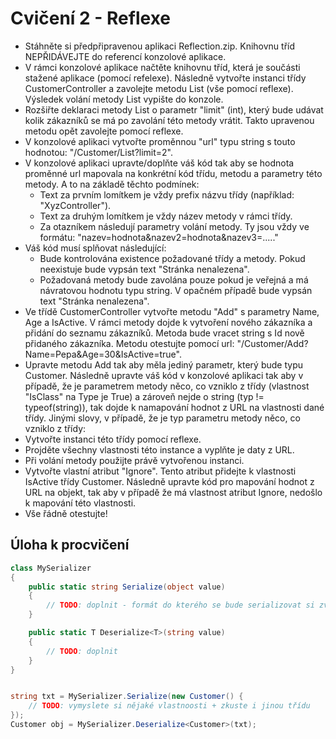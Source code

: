 # Cvičení 2 - Reflexe

- Stáhněte si předpřipravenou aplikaci Reflection.zip. Knihovnu tříd NEPŘIDÁVEJTE do referencí konzolové aplikace.
- V rámci konzolové aplikace načtěte knihovnu tříd, která je součásti stažené aplikace (pomocí refelexe). Následně vytvořte instanci třídy CustomerController a zavolejte metodu List (vše pomocí reflexe). Výsledek volání metody List vypište do konzole.
- Rozšiřte deklaraci metody List o parametr "limit" (int), který bude udávat kolik zákazníků se má po zavolání této metody vrátit. Takto upravenou metodu opět zavolejte pomocí reflexe.
- V konzolové aplikaci vytvořte proměnnou "url" typu string s touto hodnotou: "/Customer/List?limit=2".
- V konzolové aplikaci upravte/doplňte váš kód tak aby se hodnota proměnné url mapovala na konkrétní kód třídu, metodu a parametry této metody. A to na základě těchto podmínek:
  - Text za prvním lomítkem je vždy prefix názvu třídy (například: "XyzController").
  - Text za druhým lomítkem je vždy název metody v rámci třídy.
  - Za otazníkem následují parametry volání metody. Ty jsou vždy ve formátu: "nazev=hodnota&nazev2=hodnota&nazev3=....."
- Váš kód musí splňovat následující:
  - Bude kontrolována existence požadované třídy a metody. Pokud neexistuje bude vypsán text "Stránka nenalezena".
  - Požadovaná metody bude zavolána pouze pokud je veřejná a má návratovou hodnotu typu string. V opačném případě bude vypsán text "Stránka nenalezena".
- Ve třídě CustomerController vytvořte metodu "Add" s parametry Name, Age a IsActive. V rámci metody dojde k vytvoření nového zákazníka a přidání do seznamu zákazníků. Metoda bude vracet string s Id nově přidaného zákazníka. Metodu otestujte pomocí url: "/Customer/Add?Name=Pepa&Age=30&IsActive=true".
- Upravte metodu Add tak aby měla jediný parametr, který bude typu Customer. Následně upravte váš kód v konzolové aplikaci tak aby v případě, že je parametrem metody něco, co vzniklo z třídy (vlastnost "IsClass" na Type je True) a zároveň nejde o string (typ != typeof(string)), tak dojde k namapování hodnot z URL na vlastnosti dané třídy. Jinými slovy, v případě, že je typ parametru metody něco, co vzniklo z třídy:
- Vytvořte instanci této třídy pomocí reflexe.
- Projděte všechny vlastnosti této instance a vyplňte je daty z URL.
- Při volání metody použijte právě vytvořenou instanci.
- Vytvořte vlastní atribut "Ignore". Tento atribut přidejte k vlastnosti IsActive třídy Customer. Následně upravte kód pro mapování hodnot z URL na objekt, tak aby v případě že má vlastnost atribut Ignore, nedošlo k mapování této vlastnosti.
- Vše řádně otestujte!

## Úloha k procvičení

```csharp
class MySerializer
{
    public static string Serialize(object value)
    {
        // TODO: doplnit - formát do kterého se bude serializovat si zvolte sami
    }

    public static T Deserialize<T>(string value)
    {
        // TODO: doplnit
    }
}


string txt = MySerializer.Serialize(new Customer() {
    // TODO: vymyslete si nějaké vlastnoosti + zkuste i jinou třídu
});
Customer obj = MySerializer.Deserialize<Customer>(txt);
```